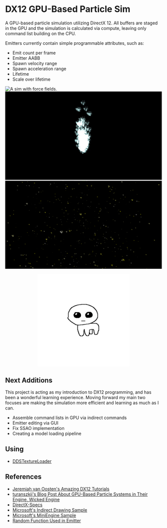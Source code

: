 # DX12 GPU-Based Particle Sim

A GPU-based particle simulation utilizing DirectX 12. All buffers are staged in the GPU and the simulation is calculated via compute, leaving only command list building on the CPU.

Emitters currently contain simple programmable attributes, such as:
* Emit count per frame
* Emitter AABB
* Spawn velocity range
* Spawn acceleration range
* Lifetime
* Scale over lifetime

<img src="https://github.com/lukephilipps/lukephilipps/blob/351258d83017ff3066882d1308b2a0d4a46341a1/Particles_1.gif" alt="A sim with force fields." width="776"/>
<img src="https://github.com/lukephilipps/lukephilipps/blob/fd41e33bd5a7605da1c1f272e32a44428d43d031/Particles_0.gif" alt="A simulation of a torch." width="776"/>
<img src="https://github.com/lukephilipps/lukephilipps/blob/fd41e33bd5a7605da1c1f272e32a44428d43d031/Particles.png" alt="Image of the simulation." width="776"/>
<p align="center"><img src="https://github.com/lukephilipps/lukephilipps/blob/63fad7702fcf405f7b4c0c137f84b3030c2ec82f/yippeee.gif" alt="The confetti creature."/></p>

## Next Additions
This project is acting as my introduction to DX12 programming, and has been a wonderful learning experience. Moving forward my main two focuses are making the simulation more efficient and learning as much as I can.
* Assemble command lists in GPU via indirect commands
* Emitter editing via GUI
* Fix SSAO implementation
* Creating a model loading pipeline

## Using
* [DDSTextureLoader](https://github.com/microsoft/DirectXTK12/wiki/DDSTextureLoader)

## References
* [Jeremiah van Oosten's Amazing DX12 Tutorials](https://www.3dgep.com/category/graphics-programming/directx/directx-12/)
* [turanszkij's Blog Post About GPU-Based Particle Systems in Their Engine, Wicked Engine](https://wickedengine.net/2017/11/gpu-based-particle-simulation/)
* [DirectX-Specs](https://microsoft.github.io/DirectX-Specs/)
* [Microsoft's Indirect Drawing Sample](https://github.com/microsoft/DirectX-Graphics-Samples/tree/master/Samples/Desktop/D3D12ExecuteIndirect)
* [Microsoft's MiniEngine Sample](https://github.com/microsoft/DirectX-Graphics-Samples/tree/master/MiniEngine)
* [Random Function Used in Emitter](https://stackoverflow.com/questions/5149544/can-i-generate-a-random-number-inside-a-pixel-shader)
